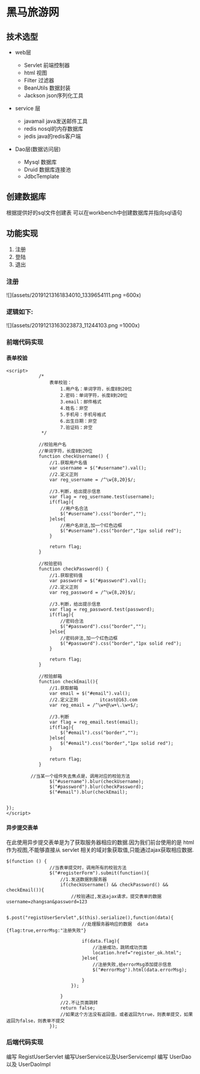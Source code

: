 # 黑马旅游网

## 技术选型
- web层
    - Servlet 前端控制器
    - html 视图
    - Filter 过滤器
    - BeanUtils 数据封装
    - Jackson json序列化工具

- service 层
    - javamail  java发送邮件工具
    - redis nosql的内存数据库
    - jedis java的redis客户端


- Dao层(数据访问层)
    - Mysql 数据库
    - Druid 数据库连接池
    - JdbcTemplate 


## 创建数据库
根据提供好的sql文件创建表
可以在workbench中创建数据库并指向sql语句


## 功能实现
1. 注册
2. 登陆
3. 退出






### 注册
![](assets/20191213161834010_1339654111.png =600x)


### 逻辑如下:
![](assets/20191213163023873_11244103.png =1000x)


### 前端代码实现
#### 表单校验
```
<script>
			/*
				表单校验：
					1.用户名：单词字符，长度8到20位
					2.密码：单词字符，长度8到20位
					3.email：邮件格式
					4.姓名：非空
					5.手机号：手机号格式
					6.出生日期：非空
					7.验证码：非空
			 */

			//校验用户名
			//单词字符，长度8到20位
			function checkUsername() {
                //1.获取用户名值
				var username = $("#username").val();
				//2.定义正则
				var reg_username = /^\w{8,20}$/;
				
				//3.判断，给出提示信息
			    var flag = reg_username.test(username);
			    if(flag){
			        //用户名合法
                    $("#username").css("border","");
				}else{
			        //用户名非法,加一个红色边框
					$("#username").css("border","1px solid red");
				}
			    
                return flag;
            }

            //校验密码
            function checkPassword() {
                //1.获取密码值
                var password = $("#password").val();
                //2.定义正则
                var reg_password = /^\w{8,20}$/;

                //3.判断，给出提示信息
                var flag = reg_password.test(password);
                if(flag){
                    //密码合法
                    $("#password").css("border","");
                }else{
                    //密码非法,加一个红色边框
                    $("#password").css("border","1px solid red");
                }

                return flag;
            }

            //校验邮箱
			function checkEmail(){
			    //1.获取邮箱
				var email = $("#email").val();
				//2.定义正则		itcast@163.com
				var reg_email = /^\w+@\w+\.\w+$/;

				//3.判断
				var flag = reg_email.test(email);
				if(flag){
                    $("#email").css("border","");
				}else{
                    $("#email").css("border","1px solid red");
				}

				return flag;
			}

         //当某一个组件失去焦点是，调用对应的校验方法
				$("#username").blur(checkUsername);
                $("#password").blur(checkPassword);
                $("#email").blur(checkEmail);


});
</script>
```

####  异步提交表单
在此使用异步提交表单是为了获取服务器相应的数据.因为我们前台使用的是 html 作为视图,不能够直接从 servlet 相关的域对象获取值,只能通过ajax获取相应数据.
```
$(function () {
                //当表单提交时，调用所有的校验方法
				$("#registerForm").submit(function(){
					//1.发送数据到服务器
					if(checkUsername() && checkPassword() && checkEmail()){
					    //校验通过,发送ajax请求，提交表单的数据   username=zhangsan&password=123

						$.post("registUserServlet",$(this).serialize(),function(data){
							//处理服务器响应的数据  data  {flag:true,errorMsg:"注册失败"}

							if(data.flag){
							    //注册成功，跳转成功页面
								location.href="register_ok.html";
							}else{
							    //注册失败,给errorMsg添加提示信息
								$("#errorMsg").html(data.errorMsg);

							}
						});

					}
					//2.不让页面跳转
                    return false;
                    //如果这个方法没有返回值，或者返回为true，则表单提交，如果返回为false，则表单不提交
				});
```



### 后端代码实现
编写 RegistUserServlet
编写UserService以及UserServicempl
编写 UserDao 以及 UserDaolmpl
